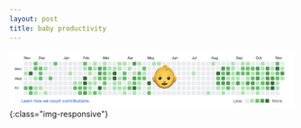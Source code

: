 ```yaml
---
layout: post
title: baby productivity
---
```


![baby](/assets/images/baby-productivity.png){:class="img-responsive"}

